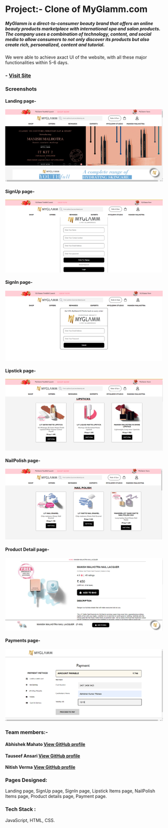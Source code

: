 # Project:- Clone of MyGlamm.com
##### MyGlamm is a direct-to-consumer beauty brand that offers an online beauty products marketplace with international spa and salon products. The company uses a combination of technology, content, and social media to allow consumers to not only discover its products but also create rich, personalized, content and tutorial.
We were able to achieve axact UI of the website, with all these major functionalities within 5-6 days.

### - [Visit Site](https://myglammclone.netlify.app)

### Screenshots
#### Landing page-
![alt text](https://github.com/tauseef-stack/myGlamm/blob/master/Screenshots/landingPage.png)
#### SignUp page-
![alt text](https://github.com/tauseef-stack/myGlamm/blob/master/Screenshots/Signup.png)
#### SignIn page-
![alt text](https://github.com/tauseef-stack/myGlamm/blob/master/Screenshots/login.png)
#### Lipstick page-
![alt text](https://github.com/tauseef-stack/myGlamm/blob/master/Screenshots/lipsPage.png)
#### NailPolish page-
![alt text](https://github.com/tauseef-stack/myGlamm/blob/master/Screenshots/nailPolish.png)
#### Product Detail page-
![alt text](https://github.com/tauseef-stack/myGlamm/blob/master/Screenshots/productDetails.png)
#### Payments page-
![alt text](https://github.com/tauseef-stack/myGlamm/blob/master/Screenshots/payment.png)

### Team members:-
#### Abhishek Mahato [View GitHub profile](https://github.com/abhishekmah)
#### Tauseef Ansari [View GitHub profile](https://github.com/tauseef-stack)
#### Nitish Verma [View GitHub profile](https://github.com/nitishVrma)

### Pages Designed:
Landing page, SignUp page, SignIn page, Lipstick Items page, NailPolish Items page, Product details page, Payment page.

### Tech Stack : 
JavaScript, HTML, CSS.
 

